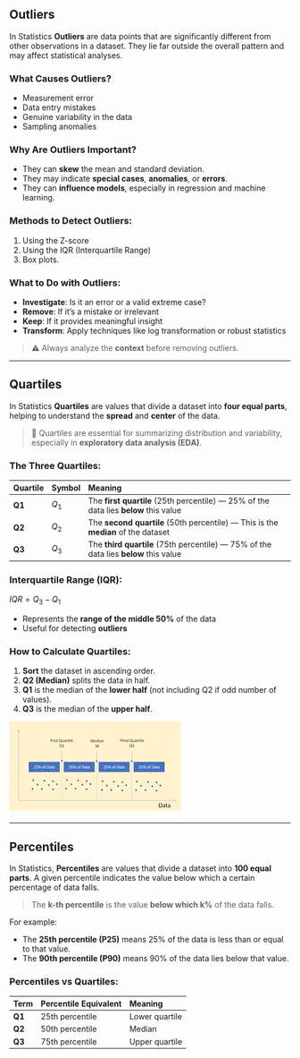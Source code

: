 ## Outliers
In Statistics **Outliers** are data points that are significantly different from other observations in a dataset. They lie far outside the overall pattern and may affect statistical analyses.

### What Causes Outliers?
- Measurement error
- Data entry mistakes
- Genuine variability in the data
- Sampling anomalies

### Why Are Outliers Important?
- They can **skew** the mean and standard deviation.
- They may indicate **special cases**, **anomalies**, or **errors**.
- They can **influence models**, especially in regression and machine learning.

### Methods to Detect Outliers:
1. Using the Z-score
2. Using the IQR (Interquartile Range)
3. Box plots.

### What to Do with Outliers:
- **Investigate**: Is it an error or a valid extreme case?
- **Remove**: If it’s a mistake or irrelevant
- **Keep**: If it provides meaningful insight
- **Transform**: Apply techniques like log transformation or robust statistics

> ⚠️ Always analyze the **context** before removing outliers.
---
## Quartiles
In Statistics **Quartiles** are values that divide a dataset into **four equal parts**, helping to understand the **spread** and **center** of the data.
> 📌 Quartiles are essential for summarizing distribution and variability, especially in **exploratory data analysis (EDA)**.

### The Three Quartiles:
| Quartile   | Symbol | Meaning                                |
|:-----------|:-------|:---------------------------------------|
| **Q1**     | $Q_1$ | The **first quartile** (25th percentile) — 25% of the data lies **below** this value |
| **Q2**     | $Q_2$ | The **second quartile** (50th percentile) — This is the **median** of the dataset |
| **Q3**     | $Q_3$ | The **third quartile** (75th percentile) — 75% of the data lies **below** this value |

### Interquartile Range (IQR):
${IQR} = Q_3 - Q_1$
- Represents the **range of the middle 50%** of the data
- Useful for detecting **outliers**

### How to Calculate Quartiles:
1. **Sort** the dataset in ascending order.
2. **Q2 (Median)** splits the data in half.
3. **Q1** is the median of the **lower half** (not including Q2 if odd number of values).
4. **Q3** is the median of the **upper half**.

![quartile](https://github.com/tamunoWoks/Statistics/blob/main/images/quartile.jfif)  

---
## Percentiles 
In Statistics, **Percentiles** are values that divide a dataset into **100 equal parts**. A given percentile indicates the value below which a certain percentage of data falls.
> The **k-th percentile** is the value **below which k%** of the data falls.

For example:
- The **25th percentile (P25)** means 25% of the data is less than or equal to that value.
- The **90th percentile (P90)** means 90% of the data lies below that value.

### Percentiles vs Quartiles:

| Term        | Percentile Equivalent  | Meaning                          |
|:------------|:-----------------------|:---------------------------------|
| **Q1**      | 25th percentile        | Lower quartile                   |
| **Q2**      | 50th percentile        | Median                           |
| **Q3**      | 75th percentile        | Upper quartile                   |
